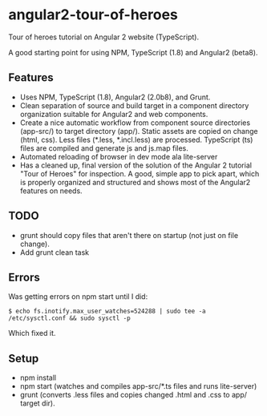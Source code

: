 # angular2-tour-of-heroes

Tour of heroes tutorial on Angular 2 website (TypeScript).

A good starting point for using NPM, TypeScript (1.8) and Angular2 (beta8).

## Features

- Uses NPM, TypeScript (1.8), Angular2 (2.0b8), and Grunt.
- Clean separation of source and build target in a component directory
  organization suitable for Angular2 and web components.
- Create a nice automatic workflow from component source directories
  (app-src/) to target directory (app/).  Static assets are copied on
  change (html, css).  Less files (*.less, *.incl.less) are processed.
  TypeScript (ts) files are compiled and generate js and js.map files.
- Automated reloading of browser in dev mode ala lite-server
- Has a cleaned up, final version of the solution of the Angular 2
  tutorial "Tour of Heroes" for inspection.  A good, simple app to pick
  apart, which is properly organized and structured and shows most of
  the Angular2 features on needs.

## TODO

- grunt should copy files that aren't there on startup (not just on
  file change).
- Add grunt clean task

## Errors

Was getting errors on npm start until I did:

    $ echo fs.inotify.max_user_watches=524288 | sudo tee -a /etc/sysctl.conf && sudo sysctl -p

Which fixed it.

## Setup

- npm install
- npm start (watches and compiles app-src/*.ts files and runs lite-server)
- grunt (converts .less files and copies changed .html and .css to app/
  target dir).


